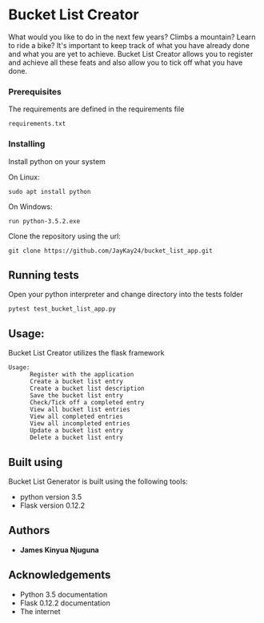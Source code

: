 # Bucket List Creator

What would you like to do in the next few years? Climbs a mountain? Learn to
ride a bike? It's important to keep track of what you have already done and
what you are yet to achieve.
Bucket List Creator allows you to register and achieve all these feats and also
allow you to tick off what you have done.

### Prerequisites

The requirements are defined in the requirements file

```
requirements.txt
```

### Installing

Install python on your system

On Linux:

```
sudo apt install python
```

On Windows:

```
run python-3.5.2.exe
```

Clone the repository using the url:

```
git clone https://github.com/JayKay24/bucket_list_app.git
```

## Running tests

Open your python interpreter and change directory into the tests folder

```
pytest test_bucket_list_app.py
```

## Usage:

Bucket List Creator utilizes the flask framework

```
Usage:
      Register with the application
      Create a bucket list entry
      Create a bucket list description
      Save the bucket list entry
      Check/Tick off a completed entry
      View all bucket list entries
      View all completed entries
      View all incompleted entries
      Update a bucket list entry
      Delete a bucket list entry
```

## Built using

Bucket List Generator is built using the following tools:

* python version 3.5
* Flask version 0.12.2

## Authors

* **James Kinyua Njuguna**

## Acknowledgements

* Python 3.5 documentation
* Flask 0.12.2 documentation
* The internet
